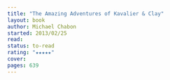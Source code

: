 ```yaml
---
title: "The Amazing Adventures of Kavalier & Clay"
layout: book
author: Michael Chabon
started: 2013/02/25
read: 
status: to-read
rating: "★★★★★"
cover: 
pages: 639
---
```

